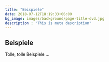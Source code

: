 ```yaml
---
title: "Beispiele"
date: 2018-07-12T18:19:33+06:00
bg_image: images/background/page-title-dvd.jpg
description : "This is meta description"
---
```


## Beispiele

Tolle, tolle Beispiele ...